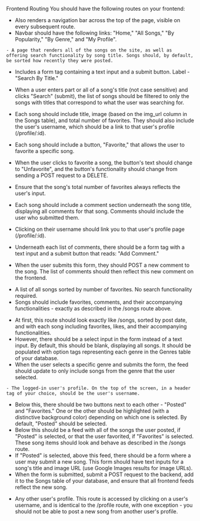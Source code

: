 Frontend Routing
You should have the following routes on your frontend:

<!-- - / - A homepage that reads "Earworm Report" in an h1 tag. -->

- Also renders a navigation bar across the top of the page, visible on every subsequent route.
- Navbar should have the following links: "Home," "All Songs," "By Popularity," "By Genre," and "My Profile".


<!-- - /songs - AKA "All Songs."   -->
    - A page that renders all of the songs on the site, as well as offering search functionality by song title. Songs should, by default, be sorted how recently they were posted.
  - Includes a form tag containing a text input and a submit button. Label - "Search By Title."
  - When a user enters part or all of a song's title (not case sensitive) and clicks "Search" (submit), the list of songs should be filtered to only the songs with titles that correspond to what the user was searching for.
  - Each song should include title, image (based on the img_url column in the Songs table), and total number of favorites. They should also include the user's username, which should be a link to that user's profile (/profile/:id).
  - Each song should include a button, "Favorite," that allows the user to favorite a specific song.
  - When the user clicks to favorite a song, the button's text should change to "Unfavorite", and the button's functionality should change from sending a POST request to a DELETE.
  - Ensure that the song's total number of favorites always reflects the user's input.
  - Each song should include a comment section underneath the song title, displaying all comments for that song. Comments should include the user who submitted them.

- Clicking on their username should link you to that user's profile page (/profile/:id).
- Underneath each list of comments, there should be a form tag with a text input and a submit button that reads: "Add Comment."
- When the user submits this form, they should POST a new comment to the song. The list of comments should then reflect this new comment on the frontend.



<!-- - /songs/bypop - AKA "By Popularity."  -->
  - A list of all songs sorted by number of favorites. No search functionality required.
  - Songs should include favorites, comments, and their accompanying functionalities - exactly as described in the /songs route above.



<!-- - /songs/bygenre - AKA "By Genre." -->
  - At first, this route should look exactly like /songs, sorted by post date, and with each song including favorites, likes, and their accompanying functionalities.
  - However, there should be a select input in the form instead of a text input. By default, this should be blank, displaying all songs. It should be populated with option tags representing each genre in the Genres table of your database.
  -   When the user selects a specific genre and submits the form, the feed should update to only include songs from the genre that the user selected.


<!-- - /profile - AKA "My Profile."  -->
    - The logged-in user's profile. On the top of the screen, in a header tag of your choice, should be the user's username.
  - Below this, there should be two buttons next to each other - "Posted" and "Favorites." One or the other should be highlighted (with a distinctive background color) depending on which one is selected. By default, "Posted" should be selected.
  - Below this should be a feed with all of the songs the user posted, if "Posted" is selected, or that the user favorited, if "Favorites" is selected. These song items should look and behave as described in the /songs route.
  - If "Posted" is selected, above this feed, there should be a form where a user may submit a new song. This form should have text inputs for a song's title and image URL (use Google Images results for image URLs).
  -  When the form is submitted, submit a POST request to the backend, add it to the Songs table of your database, and ensure that all frontend feeds reflect the new song.


<!-- - /profile/:id  -->
  - Any other user's profile. This route is accessed by clicking on a user's username, and is identical to the /profile route, with one exception - you should not be able to post a new song from another user's profile.
